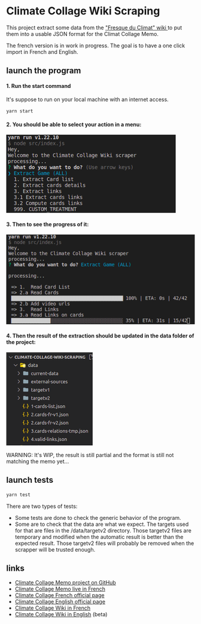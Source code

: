 # Climate Collage Wiki Scraping

This project extract some data from the ["Fresque du Climat" wiki ](https://fresqueduclimat.org/wiki/index.php?title=Jeu_adulte) to put them into a usable JSON format for the Climat Collage Memo.

The french version is in work in progress. The goal is to have a one click import in French and English.

## launch the program

#### 1. Run the start command

It's suppose to run on your local machine with an internet access.

```cmd
yarn start
```

#### 2. You should be able to select your action in a menu:
![prompt](./doc/assets/screenshot-1-prompt.png)

#### 3. Then to see the progress of it:

![progress-bar](./doc/assets/screenshot-2-progress-bar.png)

#### 4. Then the result of the extraction should be updated in the data folder of the project:

![data-files](./doc/assets/screenshot-3-data-files.png)

WARNING: It's WIP, the result is still partial and the format is still not matching the memo yet...

## launch tests

```cmd
yarn test
```
There are two types of tests:

- Some tests are done to check the generic behavior of the program.
- Some are to check that the data are what we expect. The targets used for that are files in the /data/targetv2 directory. Those targetv2 files are temporary and modified when the automatic result is better than the expected result. Those targetv2 files will probably be removed when the scrapper will be trusted enough.

## links

- [Climate Collage Memo project on GitHub](https://github.com/JulienRobberechts/memo-fresque-du-climat)
- [Climate Collage Memo live in French](https://memo-fresque-du-climat.onrender.com)
- [Climate Collage French official page](https://fresqueduclimat.org/)
- [Climate Collage English official page](https://climatecollage.org/)
- [Climate Collage Wiki in French](https://fresqueduclimat.org/wiki)
- [Climate Collage Wiki in English](https://fresqueduclimat.org/wiki/en) (beta)
